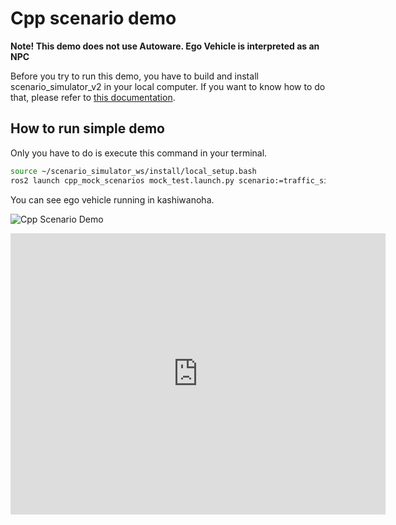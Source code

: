 # Cpp scenario demo

**Note! This demo does not use Autoware. Ego Vehicle is interpreted as an NPC**

Before you try to run this demo, you have to build and install scenario_simulator_v2 in your local computer.
If you want to know how to do that, please refer to [this documentation](BuildInstructions.md).

## How to run simple demo

Only you have to do is execute this command in your terminal.

```bash
source ~/scenario_simulator_ws/install/local_setup.bash
ros2 launch cpp_mock_scenarios mock_test.launch.py scenario:=traffic_simulation_demo launch_rviz:=true timeout:=60.0
```

You can see ego vehicle running in kashiwanoha.

![Cpp Scenario Demo](../image/simple_demo.png "simple demo")

<iframe src="https://www.google.com/maps/embed?pb=!1m14!1m12!1m3!1d728.9291817914587!2d139.9333589791692!3d35.903161076557446!2m3!1f0!2f0!3f0!3m2!1i1024!2i768!4f13.1!5e1!3m2!1sja!2sjp!4v1617800059334!5m2!1sja!2sjp" width="600" height="450" style="border:0;" allowfullscreen="" loading="lazy"></iframe>

